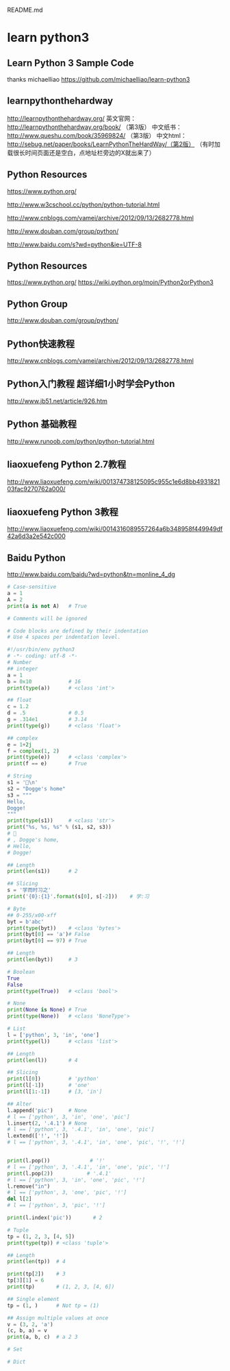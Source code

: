 README.md
# learn python3 

## Learn Python 3 Sample Code
thanks michaelliao
https://github.com/michaelliao/learn-python3

## learnpythonthehardway
http://learnpythonthehardway.org/
英文官网： http://learnpythonthehardway.org/book/ （第3版） 
中文纸书：http://www.queshu.com/book/35969824/ （第3版） 
中文html： http://sebug.net/paper/books/LearnPythonTheHardWay/（第2版） 
（有时加载很长时间页面还是空白，点地址栏旁边的X就出来了） 

## Python Resources

https://www.python.org/

http://www.w3cschool.cc/python/python-tutorial.html

http://www.cnblogs.com/vamei/archive/2012/09/13/2682778.html

http://www.douban.com/group/python/

http://www.baidu.com/s?wd=python&ie=UTF-8

## Python Resources
https://www.python.org/
https://wiki.python.org/moin/Python2orPython3

## Python Group
http://www.douban.com/group/python/

## Python快速教程
http://www.cnblogs.com/vamei/archive/2012/09/13/2682778.html

## Python入门教程 超详细1小时学会Python
http://www.jb51.net/article/926.htm

## Python 基础教程
http://www.runoob.com/python/python-tutorial.html

## liaoxuefeng Python 2.7教程
http://www.liaoxuefeng.com/wiki/001374738125095c955c1e6d8bb493182103fac9270762a000/

## liaoxuefeng Python 3教程
http://www.liaoxuefeng.com/wiki/0014316089557264a6b348958f449949df42a6d3a2e542c000

## Baidu Python
http://www.baidu.com/baidu?wd=python&tn=monline_4_dg

```python
# Case-sensitive
a = 1
A = 2
print(a is not A)   # True

# Comments will be ignored

# Code blocks are defined by their indentation
# Use 4 spaces per indentation level.

#!/usr/bin/env python3
# -*- coding: utf-8 -*-
# Number
## integer
a = 1
b = 0x10            # 16
print(type(a))      # <class 'int'>

## float
c = 1.2
d = .5              # 0.5
g = .314e1          # 3.14
print(type(g))      # <class 'float'>

## complex
e = 1+2j
f = complex(1, 2)
print(type(e))      # <class 'complex'>
print(f == e)       # True

# String
s1 = '🐶\n'
s2 = "Dogge's home"
s3 = """
Hello,
Dogge!
"""
print(type(s1))     # <class 'str'>
print("%s, %s, %s" % (s1, s2, s3))
# 🐶
# , Dogge's home,
# Hello,
# Dogge!

## Length
print(len(s1))      # 2

## Slicing
s = '学而时习之'
print('{0}:{1}'.format(s[0], s[-2]))    # 学:习

# Byte
## 0-255/x00-xff
byt = b'abc'
print(type(byt))    # <class 'bytes'>
print(byt[0] == 'a')# False
print(byt[0] == 97) # True

## Length
print(len(byt))     # 3

# Boolean
True
False
print(type(True))   # <class 'bool'>

# None
print(None is None) # True
print(type(None))   # <class 'NoneType'>

# List
l = ['python', 3, 'in', 'one']
print(type(l))      # <class 'list'>

## Length
print(len(l))       # 4

## Slicing
print(l[0])         # 'python'
print(l[-1])        # 'one'
print(l[1:-1])      # [3, 'in']

## Alter
l.append('pic')     # None
# l == ['python', 3, 'in', 'one', 'pic']
l.insert(2, '.4.1') # None
# l == ['python', 3, '.4.1', 'in', 'one', 'pic']
l.extend(['!', '!'])
# l == ['python', 3, '.4.1', 'in', 'one', 'pic', '!', '!']


print(l.pop())             # '!'
# l == ['python', 3, '.4.1', 'in', 'one', 'pic', '!']
print(l.pop(2))           # '.4.1'
# l == ['python', 3, 'in', 'one', 'pic', '!']
l.remove("in")
# l == ['python', 3, 'one', 'pic', '!']
del l[2]
# l == ['python', 3, 'pic', '!']

print(l.index('pic'))       # 2

# Tuple
tp = (1, 2, 3, [4, 5])
print(type(tp)) # <class 'tuple'>

## Length
print(len(tp))  # 4

print(tp[2])    # 3
tp[3][1] = 6
print(tp)       # (1, 2, 3, [4, 6])

## Single element
tp = (1, )      # Not tp = (1)

## Assign multiple values at once
v = (3, 2, 'a')
(c, b, a) = v
print(a, b, c)  # a 2 3

# Set

# Dict
```

